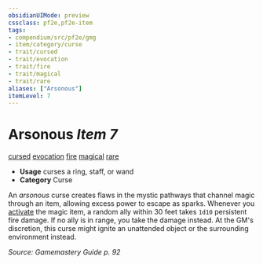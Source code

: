 ```yaml
---
obsidianUIMode: preview
cssclass: pf2e,pf2e-item
tags:
- compendium/src/pf2e/gmg
- item/category/curse
- trait/cursed
- trait/evocation
- trait/fire
- trait/magical
- trait/rare
aliases: ["Arsonous"]
itemLevel: 7
---
```

# Arsonous *Item 7*  
[cursed](../../../rules/traits/cursed-gmg.md)  [evocation](../../../rules/traits/evocation.md)  [fire](../../../rules/traits/fire.md)  [magical](../../../rules/traits/magical.md)  [rare](../../../rules/traits/rare.md)  

- **Usage** curses a ring, staff, or wand
- **Category** Curse

An _arsonous_ curse creates flaws in the mystic pathways that channel magic through an item, allowing excess power to escape as sparks. Whenever you [activate](../../../rules/actions/activate-an-item.md) the magic item, a random ally within 30 feet takes `1d10` persistent fire damage. If no ally is in range, you take the damage instead. At the GM's discretion, this curse might ignite an unattended object or the surrounding environment instead.

*Source: Gamemastery Guide p. 92*
